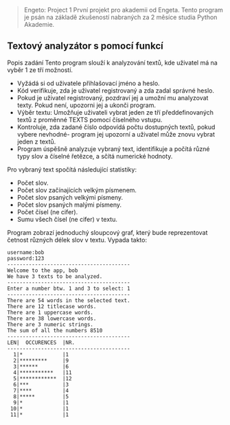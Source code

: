 >Engeto: Project 1
>První projekt pro akademii od Engeta. Tento program je psán na základě zkušeností nabraných za 2 měsíce studia Python Akademie.

**Textový analyzátor s pomocí funkcí**
------------------------------------------

Popis zadání
Tento program slouží k analyzování textů, kde uživatel má na vyběr 1 ze tří možností.
- Vyžádá si od uživatele přihlašovací jméno a heslo.
- Kód verifikuje, zda je uživatel registrovaný a zda zadal správné heslo. 
- Pokud je uživatel registrovaný, pozdraví jej a umožní mu analyzovat texty. Pokud není, upozorni jej a ukonči program.
- Výběr textu: Umožňuje uživateli vybrat jeden ze tří předdefinovaných textů z proměnné TEXTS pomocí číselného vstupu.
- Kontroluje, zda zadané číslo odpovídá počtu dostupných textů, pokud vybere nevhodné- program jej upozorní a uživatel může znovu vybrat jeden z textů.
- Program úspěšně analyzuje vybraný text, identifikuje a počítá různé typy slov a číselné řetězce, a sčítá numerické hodnoty.

Pro vybraný text spočítá následující statistiky:
- Počet slov.
- Počet slov začínajících velkým písmenem.
- Počet slov psaných velkými písmeny.
- Počet slov psaných malými písmeny.
- Počet čísel (ne cifer).
- Sumu všech čísel (ne cifer) v textu.
  
Program zobrazí jednoduchý sloupcový graf, který bude reprezentovat četnost různých délek slov v textu. Vypada takto:
```
username:bob
password:123
----------------------------------------
Welcome to the app, bob
We have 3 texts to be analyzed.
----------------------------------------
Enter a number btw. 1 and 3 to select: 1
----------------------------------------
There are 54 words in the selected text.
There are 12 titlecase words.
There are 1 uppercase words.
There are 38 lowercase words.
There are 3 numeric strings.
The sum of all the numbers 8510
----------------------------------------
LEN|  OCCURENCES  |NR.
----------------------------------------
  1|*             |1
  2|*********     |9
  3|******        |6
  4|***********   |11
  5|************  |12
  6|***           |3
  7|****          |4
  8|*****         |5
  9|*             |1
 10|*             |1
 11|*             |1
```
